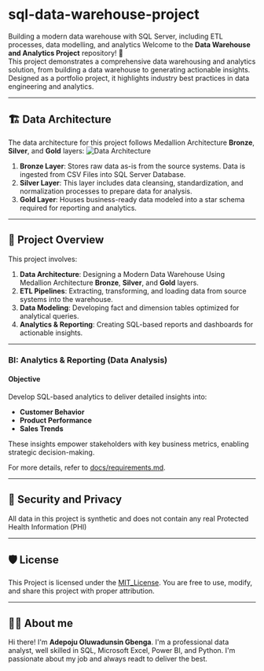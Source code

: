 # sql-data-warehouse-project
Building a modern data warehouse with SQL Server, including ETL processes, data modelling, and analytics
Welcome to the **Data Warehouse and Analytics Project** repository! 🚀  
This project demonstrates a comprehensive data warehousing and analytics solution, from building a data warehouse to generating actionable insights. Designed as a portfolio project, it highlights industry best practices in data engineering and analytics.

---
## 🏗️ Data Architecture

The data architecture for this project follows Medallion Architecture **Bronze**, **Silver**, and **Gold** layers:
![Data Architecture](docs/data_architecture.png)

1. **Bronze Layer**: Stores raw data as-is from the source systems. Data is ingested from CSV Files into SQL Server Database.
2. **Silver Layer**: This layer includes data cleansing, standardization, and normalization processes to prepare data for analysis.
3. **Gold Layer**: Houses business-ready data modeled into a star schema required for reporting and analytics.

---
## 📖 Project Overview

This project involves:

1. **Data Architecture**: Designing a Modern Data Warehouse Using Medallion Architecture **Bronze**, **Silver**, and **Gold** layers.
2. **ETL Pipelines**: Extracting, transforming, and loading data from source systems into the warehouse.
3. **Data Modeling**: Developing fact and dimension tables optimized for analytical queries.
4. **Analytics & Reporting**: Creating SQL-based reports and dashboards for actionable insights.

---

### BI: Analytics & Reporting (Data Analysis)

#### Objective
Develop SQL-based analytics to deliver detailed insights into:
- **Customer Behavior**
- **Product Performance**
- **Sales Trends**

These insights empower stakeholders with key business metrics, enabling strategic decision-making.  

For more details, refer to [docs/requirements.md](docs/requirements.md).

---

## 🔐 Security and Privacy
All data in this project is synthetic and does not contain any real Protected Health Information (PHI)

---

## 🛡️ License 
This Project is licensed under the [MIT_License](LICENSE). You are free to use, modify, and share this project with proper attribution.

---

## 🧑‍💻 About me
Hi there! I'm **Adepoju Oluwadunsin Gbenga**. I'm a professional data analyst, well skilled in SQL, Microsoft Excel, Power BI, and Python. I'm passionate about my job and always readt to deliver the best.
